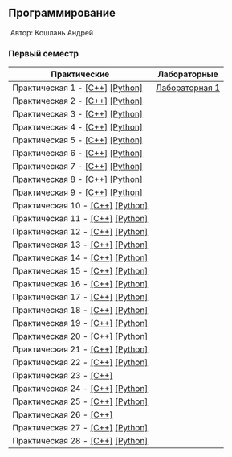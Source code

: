 ## Программирование
​
Автор: Кошлань Андрей
​
### Первый семестр
| Практические | Лабораторные |
| ------------ | ------------ |
| Практическая 1 - [[C++]](./Practice/01/C++/) [[Python]](./Practice/01/Python/) | [Лабораторная 1](./Lab/01/ReadMe.md) |
| Практическая 2 - [[C++]](./Practice/02/C++/) [[Python]](./Practice/02/Python/) ||
| Практическая 3 - [[C++]](./Practice/03/C++/) [[Python]](./Practice/03/Python/) ||
| Практическая 4 - [[C++]](./Practice/04/C++/) [[Python]](./Practice/04/Python/) ||
| Практическая 5 - [[C++]](./Practice/05/C++/) [[Python]](./Practice/05/Python/) ||
| Практическая 6 - [[C++]](./Practice/06/C++/) [[Python]](./Practice/06/Python/) ||
| Практическая 7 - [[C++]](./Practice/07/C++/) [[Python]](./Practice/07/Python/) ||
| Практическая 8 - [[C++]](./Practice/08/C++/) [[Python]](./Practice/08/Python/) ||
| Практическая 9 - [[C++]](./Practice/09/C++/) [[Python]](./Practice/09/Python/) ||
| Практическая 10 - [[C++]](./Practice/10/C++/C++/) [[Python]](./Practice/10/Python/) ||
| Практическая 11 - [[C++]](./Practice/11/C++/) [[Python]](./Practice/11/Python/) ||
| Практическая 12 - [[C++]](./Practice/12/C++/) [[Python]](./Practice/12/Python/) ||
| Практическая 13 - [[C++]](./Practice/13/C++/) [[Python]](./Practice/13/Python/) ||
| Практическая 14 - [[C++]](./Practice/14/C++/) [[Python]](./Practice/14/Python/) ||
| Практическая 15 - [[C++]](./Practice/15/C++/) [[Python]](./Practice/15/Python/) ||
| Практическая 16 - [[C++]](./Practice/16/C++/) [[Python]](./Practice/16/Python/) ||
| Практическая 17 - [[C++]](./Practice/17/C++/) [[Python]](./Practice/17/Python/) ||
| Практическая 18 - [[C++]](./Practice/18/C++/) [[Python]](./Practice/18/Python/) ||
| Практическая 19 - [[C++]](./Practice/19/C++/) [[Python]](./Practice/19/Python/) ||
| Практическая 20 - [[C++]](./Practice/20/C++/) [[Python]](./Practice/20/Python/) ||
| Практическая 21 - [[C++]](./Practice/21/C++/) [[Python]](./Practice/21/Python/) ||
| Практическая 22 - [[C++]](./Practice/22/C++/) [[Python]](./Practice/22/Python/) ||
| Практическая 23 - [[C++]](./Practice/23/C++/)||
| Практическая 24 - [[C++]](./Practice/24/C++/) [[Python]](./Practice/24/Python/) ||
| Практическая 25 - [[C++]](./Practice/25/C++/) [[Python]](./Practice/25/Python/) ||
| Практическая 26 - [[C++]](./Practice/26/C++/)||
| Практическая 27 - [[C++]](./Practice/27/C++/) [[Python]](./Practice/27/Python/) ||
| Практическая 28 - [[C++]](./Practice/28/C++/) [[Python]](./Practice/28/Python/) ||